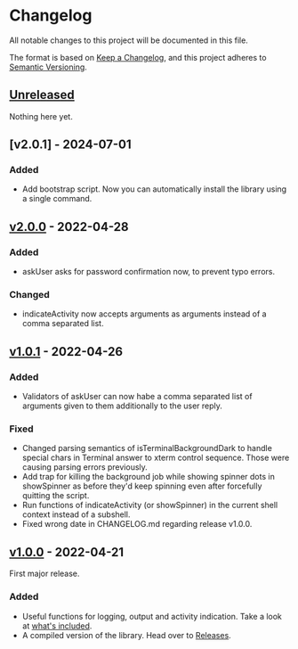 # Changelog
All notable changes to this project will be documented in this file.

The format is based on [Keep a Changelog](https://keepachangelog.com/en/1.0.0/),
and this project adheres to [Semantic Versioning](https://semver.org/spec/v2.0.0.html).

## [Unreleased]
Nothing here yet.

## [v2.0.1] - 2024-07-01
### Added
- Add bootstrap script. Now you can automatically install the library using a
  single command.

## [v2.0.0] - 2022-04-28
### Added
- askUser asks for password confirmation now, to prevent typo errors.

### Changed
- indicateActivity now accepts arguments as arguments instead of a
  comma separated list.

## [v1.0.1] - 2022-04-26
### Added
- Validators of askUser can now habe a comma separated list of arguments given
  to them additionally to the user reply.

### Fixed
- Changed parsing semantics of isTerminalBackgroundDark to handle special chars
  in Terminal answer to xterm control sequence. Those were causing parsing errors
  previously.
- Add trap for killing the background job while showing spinner dots in showSpinner
  as before they'd keep spinning even after forcefully quitting the script.
- Run functions of indicateActivity (or showSpinner) in the current shell context
  instead of a subshell.
- Fixed wrong date in CHANGELOG.md regarding release v1.0.0.

## [v1.0.0] - 2022-04-21
First major release.
### Added
- Useful functions for logging, output and activity indication. Take a look at
  [what's included].
- A compiled version of the library. Head over to [Releases].

[Unreleased]: https://github.com/astzweig/zshlib/compare/v1.0.0...HEAD
[v1.0.0]: https://github.com/astzweig/zshlib/releases/tag/v1.0.0
[v1.0.1]: https://github.com/astzweig/zshlib/releases/tag/v1.0.1
[v2.0.0]: https://github.com/astzweig/zshlib/releases/tag/v2.0.0
[Releases]: https://github.com/astzweig/zshlib/releases
[README.md]: https://github.com/astzweig/zshlib
[what's included]: https://github.com/astzweig/zshlib#whats-included
